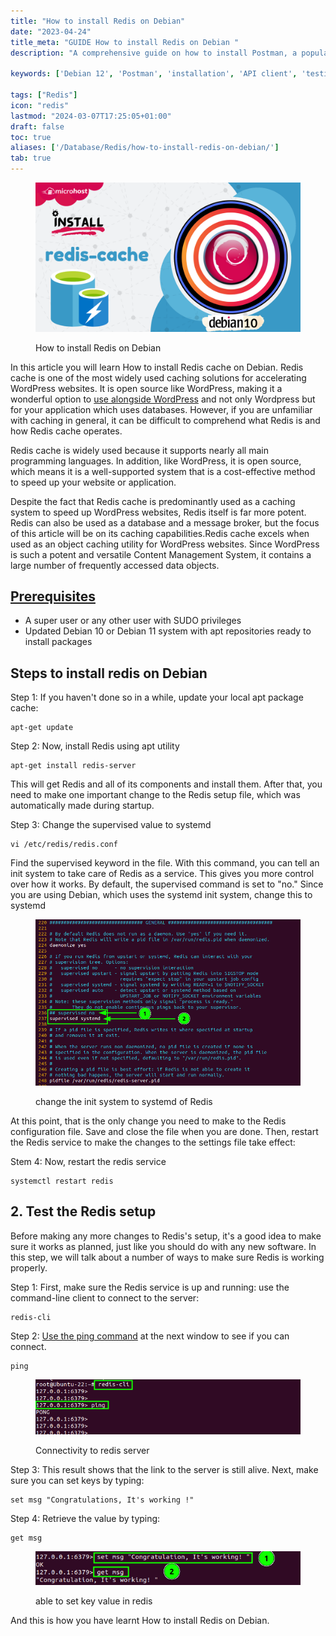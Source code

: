 ```yaml
---
title: "How to install Redis on Debian"
date: "2023-04-24"
title_meta: "GUIDE How to install Redis on Debian "
description: "A comprehensive guide on how to install Postman, a popular API client tool, on Debian 12."

keywords: ['Debian 12', 'Postman', 'installation', 'API client', 'testing', 'Linux', 'development']

tags: ["Redis"]
icon: "redis"
lastmod: "2024-03-07T17:25:05+01:00"
draft: false
toc: true
aliases: ['/Database/Redis/how-to-install-redis-on-debian/']
tab: true
---
```


<figure>

![How to install Redis on Debian](images/How-to-install-redis-cache-on-Debian.png)

<figcaption>

How to install Redis on Debian

</figcaption>

</figure>

In this article you will learn How to install Redis cache on Debian. Redis cache is one of the most widely used caching solutions for accelerating WordPress websites. It is open source like WordPress, making it a wonderful option to [use alongside WordPress](https://utho.com/docs/tutorial/how-to-install-wordpress-with-lemp-on-ubuntu/) and not only Wordpress but for your application which uses databases. However, if you are unfamiliar with caching in general, it can be difficult to comprehend what Redis is and how Redis cache operates.

Redis cache is widely used because it supports nearly all main programming languages. In addition, like WordPress, it is open source, which means it is a well-supported system that is a cost-effective method to speed up your website or application.

Despite the fact that Redis cache is predominantly used as a caching system to speed up WordPress websites, Redis itself is far more potent. Redis can also be used as a database and a message broker, but the focus of this article will be on its caching capabilities.Redis cache excels when used as an object caching utility for WordPress websites. Since WordPress is such a potent and versatile Content Management System, it contains a large number of frequently accessed data objects.

## [Prerequisites](https://www.digitalocean.com/community/tutorials/how-to-install-and-secure-redis-on-ubuntu-18-04#prerequisites)

- A super user or any other user with SUDO privileges
- Updated Debian 10 or Debian 11 system with apt repositories ready to install packages

## Steps to install redis on Debian

Step 1: If you haven't done so in a while, update your local apt package cache:

```
apt-get update
```
Step 2: Now, install Redis using apt utility

```
apt-get install redis-server
```
This will get Redis and all of its components and install them. After that, you need to make one important change to the Redis setup file, which was automatically made during startup.

Step 3: Change the supervised value to systemd

```
vi /etc/redis/redis.conf
```

Find the supervised keyword in the file. With this command, you can tell an init system to take care of Redis as a service. This gives you more control over how it works. By default, the supervised command is set to "no." Since you are using Debian, which uses the systemd init system, change this to systemd

<figure>

![change the init system to systemd of redis| how to install redis on ubuntu|](images/image-1003.png)

<figcaption>

change the init system to systemd of Redis

</figcaption>

</figure>

At this point, that is the only change you need to make to the Redis configuration file. Save and close the file when you are done. Then, restart the Redis service to make the changes to the settings file take effect:

Stem 4: Now, restart the redis service

```
systemctl restart redis
```
## 2\. Test the Redis setup

Before making any more changes to Redis's setup, it's a good idea to make sure it works as planned, just like you should do with any new software. In this step, we will talk about a number of ways to make sure Redis is working properly.

Step 1: First, make sure the Redis service is up and running: use the command-line client to connect to the server:

```
redis-cli
```
Step 2: [Use the ping command](https://learn.microsoft.com/en-us/windows-server/administration/windows-commands/ping) at the next window to see if you can connect.

```
ping
```
<figure>

![Connectivity to redis server](images/image-1004.png)

<figcaption>

Connectivity to redis server

</figcaption>

</figure>

Step 3: This result shows that the link to the server is still alive. Next, make sure you can set keys by typing:

```
set msg "Congratulations, It's working !"
```

Step 4: Retrieve the value by typing:

```
get msg
```
<figure>

![able to set key value in redis | Install Redis on Ubuntu|](images/image-1005.png)

<figcaption>

able to set key value in redis

</figcaption>

</figure>

And this is how you have learnt How to install Redis on Debian.
